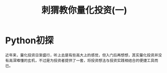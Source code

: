 ﻿---
layout: post
title: 刺猬教你量化投资(一)
---

# Python初探

    近年来，量化投资日渐盛行，听上去是有些高大上的感觉，但入门后再想想，其实量化投资并没有高深难懂的玄机，不过是为投资者提供了一套，将投资想法与投资实践相结合的便捷工具而已。